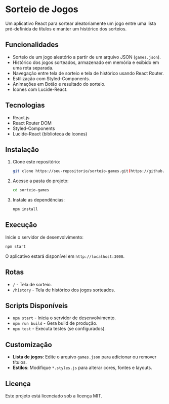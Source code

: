 # Sorteio de Jogos

Um aplicativo React para sortear aleatoriamente um jogo entre uma lista pré-definida de títulos e manter um histórico dos sorteios.

## Funcionalidades

- Sorteio de um jogo aleatório a partir de um arquivo JSON (`games.json`).
- Histórico dos jogos sorteados, armazenado em memória e exibido em uma rota separada.
- Navegação entre tela de sorteio e tela de histórico usando React Router.
- Estilização com Styled-Components.
- Animações em Botão e resultado do sorteio.
- Ícones com Lucide-React.

## Tecnologias

- React.js
- React Router DOM
- Styled-Components
- Lucide-React (biblioteca de ícones)

## Instalação

1. Clone este repositório:

   ```bash
   git clone https://seu-repositorio/sorteio-games.git(https://github.com/bruno-calm0n/sorteio-games.git)
   ```

2. Acesse a pasta do projeto:

   ```bash
   cd sorteio-games
   ```

3. Instale as dependências:

   ```bash
   npm install
   ```

## Execução

Inicie o servidor de desenvolvimento:

```bash
npm start
```

O aplicativo estará disponível em `http://localhost:3000`.

## Rotas

- `/` - Tela de sorteio.
- `/history` - Tela de histórico dos jogos sorteados.

## Scripts Disponíveis

- `npm start` - Inicia o servidor de desenvolvimento.
- `npm run build` - Gera build de produção.
- `npm test` - Executa testes (se configurados).

## Customização

- **Lista de jogos**: Edite o arquivo `games.json` para adicionar ou remover títulos.
- **Estilos**: Modifique `*.styles.js` para alterar cores, fontes e layouts.

## Licença

Este projeto está licenciado sob a licença MIT.
